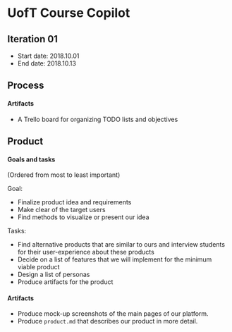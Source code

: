 # UofT Course Copilot


<!--
 > _Note:_ This document is meant to be written during (or shortly after) your initial planning meeting.

 > It does not really make sense for you to edit this document much (if at all) while working on the project - Instead, at the end of the planning phase, you can refer back to this document and decide which parts of your plan you are happy with and which parts you would like to change.
-->

## Iteration 01


 * Start date: 2018.10.01
 * End date: 2018.10.13

<!--
* Start date: FILL IN THE DATE WHEN YOU HAD YOUR FIRST TEAM PLANNING MEETING
* End date: FILL IN THE DATE WHEN YOU ARE PLANNING TO HAVE YOUR REVIEW MEETING
-->

## Process

#### Artifacts

* A Trello board for organizing TODO lists and objectives



## Product

#### Goals and tasks

(Ordered from most to least important)

Goal:
* Finalize product idea and requirements
* Make clear of the target users
 * Find methods to visualize or present our idea

Tasks:
* Find alternative products that are similar to ours and interview students for their user-experience about these products
* Decide on a list of features that we will implement for the minimum viable product
* Design a list of personas
* Produce artifacts for the product

<!--
 * Describe your goals for this iteration and the tasks that you will have to complete in order to achieve these goals.
 * Order the items from most to least important.
 * Feel free (but not obligated) to specify some/all tasks as user stories.
-->

#### Artifacts

* Produce mock-up screenshots of the main pages of our platform.
* Produce `product.md` that describes our product in more detail.

<!--
List/describe the artifacts you will produce in order to present your project idea.

 * Artifacts can be text, code, images, videos, interactive mock-ups and/or any other useful artifact you can think of.
 * Make sure to explain the purpose of each artifact (i.e. Why is it on your to-do list? Why is it useful for your team?)
 * Be concise, yet precise.
   For example: "Build the website" is not precise at all, but "Build a static home page and upload it somewhere, so that it is publicly accessible" is much clearer.
-->
